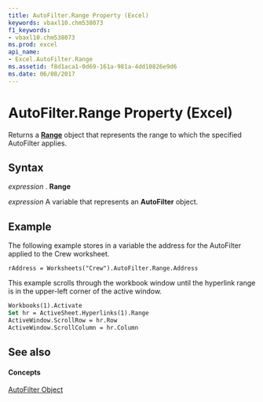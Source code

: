 ```yaml
---
title: AutoFilter.Range Property (Excel)
keywords: vbaxl10.chm538073
f1_keywords:
- vbaxl10.chm538073
ms.prod: excel
api_name:
- Excel.AutoFilter.Range
ms.assetid: f8d1aca1-0d69-161a-981a-4dd10826e9d6
ms.date: 06/08/2017
---
```



# AutoFilter.Range Property (Excel)

Returns a  **[Range](Excel.Range(objec).md)** object that represents the range to which the specified AutoFilter applies.


## Syntax

 _expression_ . **Range**

 _expression_ A variable that represents an **AutoFilter** object.


## Example

The following example stores in a variable the address for the AutoFilter applied to the Crew worksheet.


```
rAddress = Worksheets("Crew").AutoFilter.Range.Address
```

This example scrolls through the workbook window until the hyperlink range is in the upper-left corner of the active window.




```vb
Workbooks(1).Activate 
Set hr = ActiveSheet.Hyperlinks(1).Range 
ActiveWindow.ScrollRow = hr.Row 
ActiveWindow.ScrollColumn = hr.Column
```


## See also


#### Concepts


[AutoFilter Object](Excel.AutoFilter.md)

